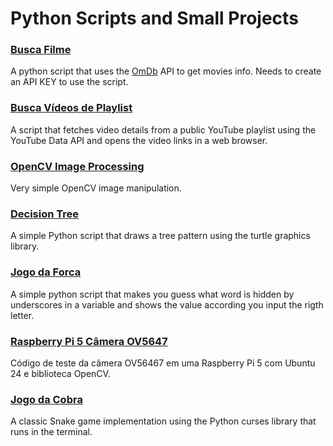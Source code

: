# Python Scripts and Small Projects

### [Busca Filme](/busca-filme/)
A python script that uses the [OmDb](http://www.omdbapi.com/) API to get movies info. Needs to create an API KEY to use the script.

### [Busca Vídeos de Playlist](/busca-videos-playlist/)
A script that fetches video details from a public YouTube playlist using the YouTube Data API and opens the video links in a web browser.

### [OpenCV Image Processing](/cv-image/)
Very simple OpenCV image manipulation.

### [Decision Tree](/draw-decision-tree/)
A simple Python script that draws a tree pattern using the turtle graphics library.

### [Jogo da Forca](/jogo-forca/)
A simple python script that makes you guess what word is hidden by underscores in a variable and shows the value according you input the rigth letter.

### [Raspberry Pi 5 Câmera OV5647](/rpi5-camera/)
Código de teste da câmera OV56467 em uma Raspberry Pi 5 com Ubuntu 24 e biblioteca OpenCV.

### [Jogo da Cobra](/snake-game/)
A classic Snake game implementation using the Python curses library that runs in the terminal.